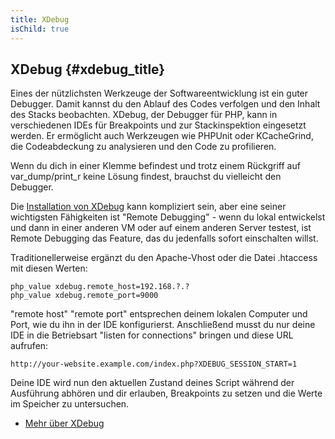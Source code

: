 ```yaml
---
title: XDebug
isChild: true
---
```


## XDebug {#xdebug_title}

Eines der nützlichsten Werkzeuge der Softwareentwicklung ist ein guter Debugger. Damit kannst du den Ablauf des Codes verfolgen und den Inhalt des Stacks beobachten. XDebug, der Debugger für PHP, kann in verschiedenen IDEs für Breakpoints und zur Stackinspektion eingesetzt werden. Er ermöglicht auch Werkzeugen wie PHPUnit oder KCacheGrind, die Codeabdeckung zu analysieren und den Code zu profilieren.

Wenn du dich in einer Klemme befindest und trotz einem Rückgriff auf var_dump/print_r keine Lösung findest, brauchst du vielleicht den Debugger.

Die [Installation von XDebug][xdebug-install] kann kompliziert sein, aber eine seiner wichtigsten Fähigkeiten ist "Remote Debugging" - wenn du lokal entwickelst und dann in einer anderen VM oder auf einem anderen Server testest, ist Remote Debugging das Feature, das du jedenfalls sofort einschalten willst.

Traditionellerweise ergänzt du den Apache-Vhost oder die Datei .htaccess mit diesen Werten:

    php_value xdebug.remote_host=192.168.?.?
    php_value xdebug.remote_port=9000

"remote host" "remote port" entsprechen deinem lokalen Computer und Port, wie du ihn in der IDE konfigurierst. Anschließend musst du nur deine IDE in die Betriebsart "listen for connections" bringen und diese URL aufrufen:

    http://your-website.example.com/index.php?XDEBUG_SESSION_START=1

Deine IDE wird nun den aktuellen Zustand deines Script während der Ausführung abhören und dir erlauben, Breakpoints zu setzen und die Werte im Speicher zu untersuchen.

 * [Mehr über XDebug][xdebug-docs]

[xdebug-docs]: http://xdebug.org/docs/
[xdebug-install]: http://xdebug.org/docs/install
